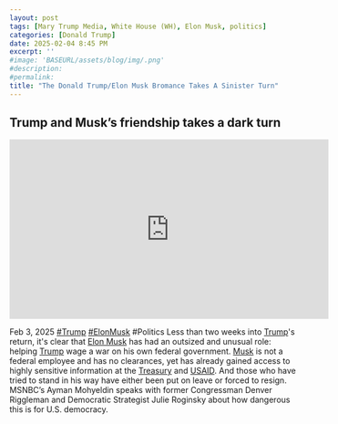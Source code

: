 ```yaml
---
layout: post
tags: [Mary Trump Media, White House (WH), Elon Musk, politics]
categories: [Donald Trump]
date: 2025-02-04 8:45 PM
excerpt: ''
#image: 'BASEURL/assets/blog/img/.png'
#description:
#permalink:
title: "The Donald Trump/Elon Musk Bromance Takes A Sinister Turn"
---
```



## Trump and Musk’s friendship takes a dark turn

<iframe width="560" height="315" src="https://www.youtube.com/embed/PVS_f3i2_Bo?si=Y_Xug1A5Ly4kwq3i" title="YouTube video player" frameborder="0" allow="accelerometer; autoplay; clipboard-write; encrypted-media; gyroscope; picture-in-picture; web-share" referrerpolicy="strict-origin-when-cross-origin" allowfullscreen></iframe>

Feb 3, 2025 [#Trump](https://www.whitehouse.gov/) [#ElonMusk](https;//x.com/elonmusk/) #Politics
Less than two weeks into [Trump](https://www.whitehouse.gov/)'s return, it's clear that [Elon Musk](https;//x.com/elonmusk/) has had an outsized and unusual role: helping [Trump](https://www.whitehouse.gov/) wage a war on his own federal government. [Musk](https;//x.com/elonmusk/) is not a federal employee and has no clearances, yet has already gained access to highly sensitive information at the [Treasury](https://home.treasury.gov/) and [USAID](https://www.usaid.gov/). And those who have tried to stand in his way have either been put on leave or forced to resign. MSNBC’s Ayman Mohyeldin speaks with former Congressman Denver Riggleman and Democratic Strategist Julie Roginsky about how dangerous this is for U.S. democracy.

